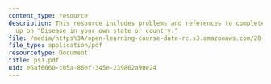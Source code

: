 ```yaml
---
content_type: resource
description: This resource includes problems and references to complete the write
  up on "Disease in your own state or country."
file: /media/https%3A/open-learning-course-data-rc.s3.amazonaws.com/20-104j-chemicals-in-the-environment-toxicology-and-public-health-be-104j-spring-2005/e6af6660c05a86ef345e239862a90e24_ps1.pdf
file_type: application/pdf
resourcetype: Document
title: ps1.pdf
uid: e6af6660-c05a-86ef-345e-239862a90e24
---
```


